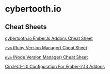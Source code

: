# cybertooth.io

## Cheat Sheets

[cybertooth.io EmberJs Addons Cheat Sheet](ember-addons-cheat-sheet)

[`rvm` (Ruby Version Manager) Cheat Sheet](rvm-cheat-sheet)

[`nvm` (Node Version Manager) Cheat Sheet](nvm-cheat-sheet)

[CircleCI-1.0 Configuration For Ember-2.13 Addons](circle-ci-1.0-emberjs-configuration)
